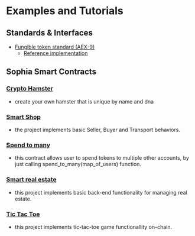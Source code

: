# Examples and Tutorials

## Standards & Interfaces

- [Fungible token standard (AEX-9)](https://github.com/aeternity/AEXs/blob/bbcd1767bcd4f2d0b01a500b1828edd81a94e9ea/AEXS/aex-9.md)
  - [Reference implementation](https://github.com/mradkov/aeternity-fungible-token)

## Sophia Smart Contracts

### [Crypto Hamster](https://github.com/aeternity/aepp-sophia-examples/tree/aeproject-update-and-fixes/examples/CryptoHamster)
- create your own hamster that is unique by name and dna

### [Smart Shop](https://github.com/aeternity/aepp-sophia-examples/tree/aeproject-update-and-fixes/examples/SmartShop)
- the project implements basic Seller, Buyer and Transport behaviors.

### [Spend to many](https://github.com/aeternity/aepp-sophia-examples/tree/aeproject-update-and-fixes/examples/SpendToMany)
- this contract allows user to spend tokens to multiple other accounts, by just calling spend_to_many(map_of_users) function.

### [Smart real estate](https://github.com/aeternity/aepp-sophia-examples/tree/aeproject-update-and-fixes/examples/SmartRealEstate)
- this project implements basic back-end functionality for managing real estate.

### [Tic Tac Toe](https://github.com/aeternity/aepp-sophia-examples/tree/aeproject-update-and-fixes/examples/TicTacToe)
- this project implements tic-tac-toe game functionallity on-chain.
